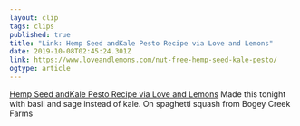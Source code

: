 ```yaml
---
layout: clip 
tags: clips 
published: true 
title: "Link: Hemp Seed andKale Pesto Recipe via Love and Lemons" 
date: 2019-10-08T02:45:24.301Z 
link: https://www.loveandlemons.com/nut-free-hemp-seed-kale-pesto/ 
ogtype: article 
---
```

[Hemp Seed andKale Pesto Recipe via Love and Lemons](https://www.loveandlemons.com/nut-free-hemp-seed-kale-pesto/) 
Made this tonight with basil and sage instead of kale. On spaghetti squash from Bogey Creek Farms